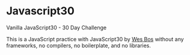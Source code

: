 # Javascript30
Vanilla JavaScript30 - 30 Day Challenge

This is a JavaScript practice with JavaScript30 by <a href="https://courses.wesbos.com/">Wes Bos</a> without any frameworks, no compilers, no boilerplate, and no libraries.
